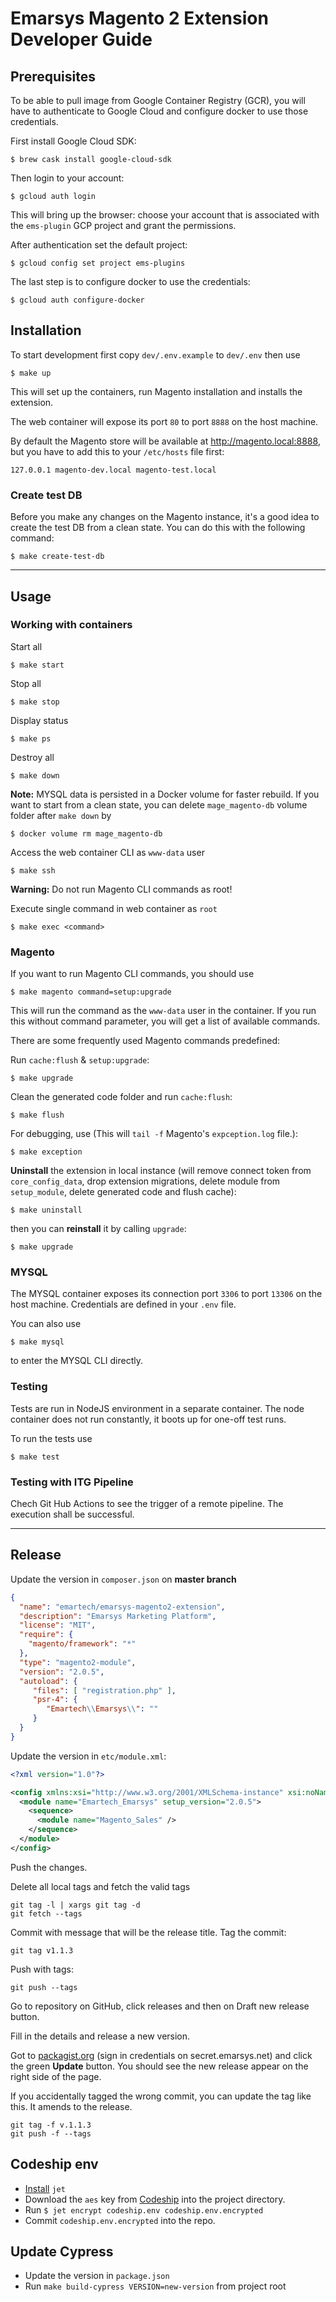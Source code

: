 # Emarsys Magento 2 Extension Developer Guide

## Prerequisites
To be able to pull image from Google Container Registry (GCR), you will have to authenticate to Google Cloud and
 configure docker to use those credentials.

First install Google Cloud SDK:
```
$ brew cask install google-cloud-sdk
```
Then login to your account:
```
$ gcloud auth login
```
This will bring up the browser: choose your account that is associated with the `ems-plugin` GCP project and grant the permissions.

After authentication set the default project:
```
$ gcloud config set project ems-plugins
```
The last step is to configure docker to use the credentials:
```
$ gcloud auth configure-docker
```

## Installation
To start development first copy `dev/.env.example` to `dev/.env` then use
```
$ make up
```
This will set up the containers, run Magento installation and installs the extension.

The web container will expose its port `80` to port `8888` on the host machine.

By default the Magento store will be available at http://magento.local:8888, but you have to add this to your `/etc/hosts` file first:
```
127.0.0.1 magento-dev.local magento-test.local
```

### Create test DB
Before you make any changes on the Magento instance, it's a good idea to create the test DB from a clean state. You can do this with the following command:
```
$ make create-test-db
```

---
## Usage
### Working with containers
Start all
```
$ make start
```
Stop all
```
$ make stop
```
Display status
```
$ make ps
```
Destroy all
```
$ make down
```
**Note:** MYSQL data is persisted in a Docker volume for faster rebuild. If you want to start from a clean state, you can delete `mage_magento-db` volume folder after `make down` by
```
$ docker volume rm mage_magento-db
```

Access the web container CLI as `www-data` user
```
$ make ssh
```
**Warning:** Do not run Magento CLI commands as root!

Execute single command in web container as `root`
```
$ make exec <command>
```

### Magento
If you want to run Magento CLI commands, you should use
```
$ make magento command=setup:upgrade
```
This will run the command as the `www-data` user in the container. If you run this without command parameter, you will get a list of available commands.

There are some frequently used Magento commands predefined:

Run `cache:flush` & `setup:upgrade`:
```
$ make upgrade
```

Clean the generated code folder and run `cache:flush`:
```
$ make flush
```

For debugging, use (This will `tail -f` Magento's `expception.log` file.):
```
$ make exception
```

**Uninstall** the extension in local instance (will remove connect token from `core_config_data`, drop extension migrations, delete module from `setup_module`, delete generated code and flush cache):
```
$ make uninstall
```
then you can **reinstall** it by calling `upgrade`:
```
$ make upgrade
```

### MYSQL
The MYSQL container exposes its connection port `3306` to port `13306` on the host machine. Credentials are defined in your `.env` file.

You can also use
```
$ make mysql
```
to enter the MYSQL CLI directly.

### Testing
Tests are run in NodeJS environment in a separate container. The node container does not run constantly, it boots up for one-off test runs.

To run the tests use
```
$ make test
```

### Testing with ITG Pipeline 
Chech Git Hub Actions to see the trigger of a remote pipeline. 
The execution shall be successful. 

---
## Release

Update the version in `composer.json` on **master branch**
```json
{
  "name": "emartech/emarsys-magento2-extension",
  "description": "Emarsys Marketing Platform",
  "license": "MIT",
  "require": {
    "magento/framework": "*"
  },
  "type": "magento2-module",
  "version": "2.0.5",
  "autoload": {
     "files": [ "registration.php" ],
     "psr-4": {
        "Emartech\\Emarsys\\": ""
     }
  }
}
```

Update the version in `etc/module.xml`:
```xml
<?xml version="1.0"?>

<config xmlns:xsi="http://www.w3.org/2001/XMLSchema-instance" xsi:noNamespaceSchemaLocation="urn:magento:framework:Module/etc/module.xsd">
  <module name="Emartech_Emarsys" setup_version="2.0.5">
    <sequence>
      <module name="Magento_Sales" />
    </sequence>
  </module>
</config>
```

Push the changes.

Delete all local tags and fetch the valid tags
```
git tag -l | xargs git tag -d
git fetch --tags
```

Commit with message that will be the release title. Tag the commit:
```
git tag v1.1.3
```

Push with tags:
```
git push --tags
```

Go to repository on GitHub, click releases and then on Draft new release button.

Fill in the details and release a new version.

Got to [packagist.org](https://packagist.org/packages/emartech/emarsys-magento2-extension) (sign in credentials on secret.emarsys.net) and click the green **Update** button. You should see the new release appear on the right side of the page.

If you accidentally tagged the wrong commit, you can update the tag like this. It amends to the release.
```
git tag -f v.1.1.3
git push -f --tags
```

## Codeship env
* [Install](https://documentation.codeship.com/pro/jet-cli/installation/) `jet`
* Download the `aes` key from [Codeship](https://app.codeship.com/projects/290273/configure) into the project directory.
* Run `$ jet encrypt codeship.env codeship.env.encrypted`
* Commit `codeship.env.encrypted` into the repo.

## Update Cypress
* Update the version in `package.json`
* Run `make build-cypress VERSION=new-version` from project root
